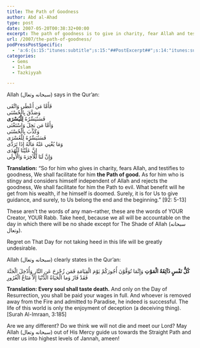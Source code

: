 ```yaml
---
title: The Path of Goodness
author: Abd al-Ahad
type: post
date: 2007-05-20T00:38:32+00:00
excerpt: The path of goodness is to give in charity, fear Allah and testify to goodness. Evil is to reject goodness and consider yourself independent of Allah.
url: /2007/the-path-of-goodness/
podPressPostSpecific:
  - 'a:6:{s:15:"itunes:subtitle";s:15:"##PostExcerpt##";s:14:"itunes:summary";s:15:"##PostExcerpt##";s:15:"itunes:keywords";s:17:"##WordPressCats##";s:13:"itunes:author";s:10:"##Global##";s:15:"itunes:explicit";s:2:"No";s:12:"itunes:block";s:2:"No";}'
categories:
  - Gems
  - Islam
  - Tazkiyyah

---
```

Allah (سبحانه وتعال) says in the Qur&#8217;an:

<div class="quran">
  فَأَمَّا مَن أَعْطَى وَاتَّقَى<br /> وَصَدَّقَ بِالْحُسْنَى<br /> فَسَنُيَسِّرُهُ <strong>لِلْيُسْرَى</strong><br /> وَأَمَّا مَن بَخِلَ وَاسْتَغْنَى<br /> وَكَذَّبَ بِالْحُسْنَى<br /> فَسَنُيَسِّرُهُ لِلْعُسْرَى<br /> وَمَا يُغْنِي عَنْهُ مَالُهُ إِذَا تَرَدَّى<br /> إِنَّ عَلَيْنَا لَلْهُدَى<br /> وَإِنَّ لَنَا لَلْآخِرَةَ وَالْأُولَى
</div>

**Translation:** &#8220;So for him who gives in charity, fears Allah, and testifies to goodness, We shall facilitate for him **the Path of good.** As for him who is stingy and considers himself independent of Allah and rejects the goodness, We shall facilitate for him the Path to evil. What benefit will he get from his wealth, if he himself is doomed. Surely, it is for Us to give guidance, and surely, to Us belong the end and the beginning.&#8221; [92: 5-13]

These aren&#8217;t the words of any man&#8211;rather, these are the words of YOUR Creator, YOUR Rabb. Take heed, because we all will be accountable on the day in which there will be no shade except for The Shade of Allah (سبحانه وتعال).

Regret on That Day for not taking heed in this life will be greatly undesirable.

Allah (سبحانه وتعال) clearly states in the Qur&#8217;an:

<div class="quran">
  <strong>كُلُّ نَفْسٍ ذَآئِقَةُ الْمَوْتِ</strong> وَإِنَّمَا تُوَفَّوْنَ أُجُورَكُمْ يَوْمَ الْقِيَامَةِ فَمَن زُحْزِحَ عَنِ النَّارِ وَأُدْخِلَ الْجَنَّةَ فَقَدْ فَازَ وَما الْحَيَاةُ الدُّنْيَا إِلاَّ مَتَاعُ الْغُرُورِ
</div>

**Translation: Every soul shall taste death.** And only on the Day of Resurrection, you shall be paid your wages in full. And whoever is removed away from the Fire and admitted to Paradise, he indeed is successful. The life of this world is only the enjoyment of deception (a deceiving thing). [Surah Al-Imraan, 3:185]

Are we any different? Do we think we will not die and meet our Lord? May Allah (سبحانه وتعال) out of His Mercy guide us towards the Straight Path and enter us into highest levels of Jannah, ameen!